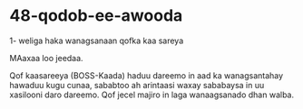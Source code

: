 # 48-qodob-ee-awooda

1- weliga haka wanagsanaan qofka kaa sareya

MAaxaa loo jeedaa.

Qof kaasareeya (BOSS-Kaada) haduu dareemo in aad ka wanagsantahay hawaduu kugu cunaa, sababtoo ah arintaasi waxay sababaysa in uu xasilooni daro dareemo. Qof jecel majiro in laga wanaagsanado dhan walba.
